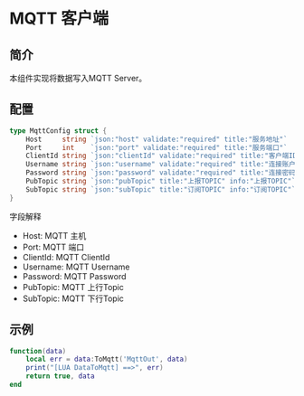 <!--
 Copyright (C) 2023 wwhai

 This program is free software: you can redistribute it and/or modify
 it under the terms of the GNU Affero General Public License as
 published by the Free Software Foundation, either version 3 of the
 License, or (at your option) any later version.

 This program is distributed in the hope that it will be useful,
 but WITHOUT ANY WARRANTY; without even the implied warranty of
 MERCHANTABILITY or FITNESS FOR A PARTICULAR PURPOSE.  See the
 GNU Affero General Public License for more details.

 You should have received a copy of the GNU Affero General Public License
 along with this program.  If not, see <http://www.gnu.org/licenses/>.
-->

<!--
 Copyright (C) 2023 wwhai

 This program is free software: you can redistribute it and/or modify
 it under the terms of the GNU Affero General Public License as
 published by the Free Software Foundation, either version 3 of the
 License, or (at your option) any later version.

 This program is distributed in the hope that it will be useful,
 but WITHOUT ANY WARRANTY; without even the implied warranty of
 MERCHANTABILITY or FITNESS FOR A PARTICULAR PURPOSE.  See the
 GNU Affero General Public License for more details.

 You should have received a copy of the GNU Affero General Public License
 along with this program.  If not, see <http://www.gnu.org/licenses/>.
-->

# MQTT 客户端
## 简介
本组件实现将数据写入MQTT Server。
## 配置
```go
type MqttConfig struct {
	Host     string `json:"host" validate:"required" title:"服务地址"`
	Port     int    `json:"port" validate:"required" title:"服务端口"`
	ClientId string `json:"clientId" validate:"required" title:"客户端ID"`
	Username string `json:"username" validate:"required" title:"连接账户"`
	Password string `json:"password" validate:"required" title:"连接密码"`
	PubTopic string `json:"pubTopic" title:"上报TOPIC" info:"上报TOPIC"` // 上报数据的 Topic
	SubTopic string `json:"subTopic" title:"订阅TOPIC" info:"订阅TOPIC"` // 上报数据的 Topic
}
```
字段解释
- Host: MQTT 主机
- Port: MQTT 端口
- ClientId: MQTT ClientId
- Username: MQTT Username
- Password: MQTT Password
- PubTopic: MQTT 上行Topic
- SubTopic: MQTT 下行Topic

## 示例
```lua
function(data)
    local err = data:ToMqtt('MqttOut', data)
	print("[LUA DataToMqtt] ==>", err)
	return true, data
end
```
